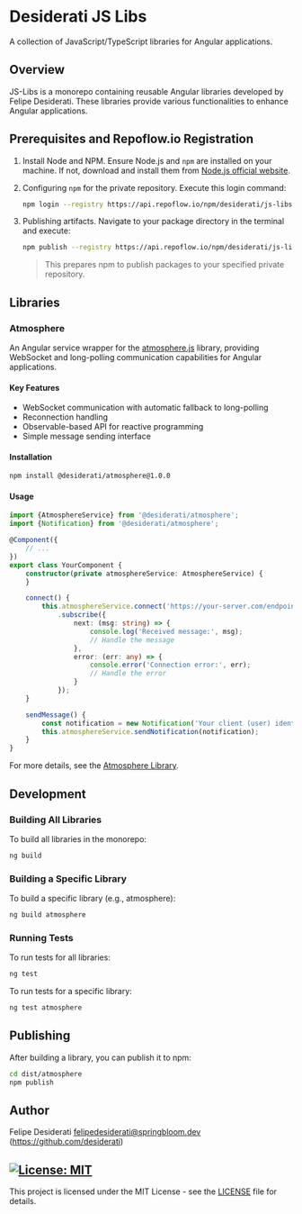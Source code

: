 # Desiderati JS Libs

A collection of JavaScript/TypeScript libraries for Angular applications.

## Overview

JS-Libs is a monorepo containing reusable Angular libraries developed by Felipe Desiderati. These libraries provide
various functionalities to enhance Angular applications.

## Prerequisites and Repoflow.io Registration

1. Install Node and NPM. Ensure Node.js and `npm` are installed on your machine.
   If not, download and install them from [Node.js official website](https://nodejs.org/).

2. Configuring `npm` for the private repository. Execute this login command:

    ```bash
    npm login --registry https://api.repoflow.io/npm/desiderati/js-libs --auth-type legacy
    ```

3. Publishing artifacts. Navigate to your package directory in the terminal and execute:

    ```bash
    npm publish --registry https://api.repoflow.io/npm/desiderati/js-libs
    ```
    > This prepares npm to publish packages to your specified private repository.

## Libraries

### Atmosphere

An Angular service wrapper for the [atmosphere.js](https://github.com/Atmosphere/atmosphere-javascript) library,
providing WebSocket and long-polling communication capabilities for Angular applications.

#### Key Features

- WebSocket communication with automatic fallback to long-polling
- Reconnection handling
- Observable-based API for reactive programming
- Simple message sending interface

#### Installation

```bash
npm install @desiderati/atmosphere@1.0.0
```

#### Usage

```typescript
import {AtmosphereService} from '@desiderati/atmosphere';
import {Notification} from '@desiderati/atmosphere';

@Component({
    // ...
})
export class YourComponent {
    constructor(private atmosphereService: AtmosphereService) {
    }

    connect() {
        this.atmosphereService.connect('https://your-server.com/endpoint')
            .subscribe({
                next: (msg: string) => {
                    console.log('Received message:', msg);
                    // Handle the message
                },
                error: (err: any) => {
                    console.error('Connection error:', err);
                    // Handle the error
                }
            });
    }

    sendMessage() {
        const notification = new Notification('Your client (user) identification', 'Your message');
        this.atmosphereService.sendNotification(notification);
    }
}
```

For more details, see the [Atmosphere Library](./libs/atmosphere/README.md).

## Development

### Building All Libraries

To build all libraries in the monorepo:

```bash
ng build
```

### Building a Specific Library

To build a specific library (e.g., atmosphere):

```bash
ng build atmosphere
```

### Running Tests

To run tests for all libraries:

```bash
ng test
```

To run tests for a specific library:

```bash
ng test atmosphere
```

## Publishing

After building a library, you can publish it to npm:

```bash
cd dist/atmosphere
npm publish
```

## Author

Felipe Desiderati <felipedesiderati@springbloom.dev> (https://github.com/desiderati)

## [![License: MIT](https://img.shields.io/badge/License-MIT-yellow.svg)](https://opensource.org/licenses/MIT)

This project is licensed under the MIT License - see the [LICENSE](LICENSE) file for details.


